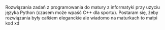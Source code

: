 Rozwiązania zadań z programowania do matury z informatyki przy użyciu języka Python (czasem może wpaść C++ dla sportu).
Postaram się, żeby rozwiązania były całkiem eleganckie ale wiadomo na maturkach to małpi kod xd